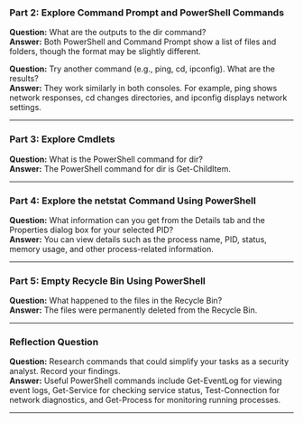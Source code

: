 ### Part 2: Explore Command Prompt and PowerShell Commands

**Question:** What are the outputs to the dir command?  
**Answer:** Both PowerShell and Command Prompt show a list of files and folders, though the format may be slightly different.

**Question:** Try another command (e.g., ping, cd, ipconfig). What are the results?  
**Answer:** They work similarly in both consoles. For example, ping shows network responses, cd changes directories, and ipconfig displays network settings.

---

### Part 3: Explore Cmdlets

**Question:** What is the PowerShell command for dir?  
**Answer:** The PowerShell command for dir is Get-ChildItem.

---

### Part 4: Explore the netstat Command Using PowerShell

**Question:** What information can you get from the Details tab and the Properties dialog box for your selected PID?  
**Answer:** You can view details such as the process name, PID, status, memory usage, and other process-related information.

---

### Part 5: Empty Recycle Bin Using PowerShell

**Question:** What happened to the files in the Recycle Bin?  
**Answer:** The files were permanently deleted from the Recycle Bin.

---

### Reflection Question

**Question:** Research commands that could simplify your tasks as a security analyst. Record your findings.  
**Answer:** Useful PowerShell commands include Get-EventLog for viewing event logs, Get-Service for checking service status, Test-Connection for network diagnostics, and Get-Process for monitoring running processes.

---
